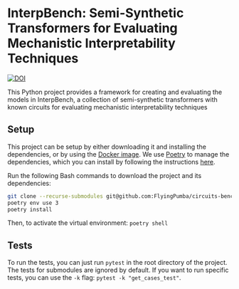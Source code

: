 # InterpBench: Semi-Synthetic Transformers for Evaluating Mechanistic Interpretability Techniques

[![DOI](https://zenodo.org/badge/DOI/10.5281/zenodo.11518575.svg)](https://zenodo.org/doi/10.5281/zenodo.11518575)

This Python project provides a framework for creating and evaluating the models in InterpBench, a collection of semi-synthetic transformers with known circuits for evaluating mechanistic interpretability techniques

## Setup

This project can be setup by either downloading it and installing the dependencies, or by using the [Docker image](docker.io/iarcuschin/circuits-benchmark:latest). 
We use [Poetry](https://python-poetry.org/) to manage the dependencies, which you can install by following the instructions [here](https://python-poetry.org/docs/#installation).

Run the following Bash commands to download the project and its dependencies:
```bash
git clone --recurse-submodules git@github.com:FlyingPumba/circuits-benchmark.git
poetry env use 3
poetry install
```

Then, to activate the virtual environment: `poetry shell`

## Tests

To run the tests, you can just run `pytest` in the root directory of the project. The tests for submodules are ignored by default.
If you want to run specific tests, you can use the `-k` flag: `pytest -k "get_cases_test"`.
